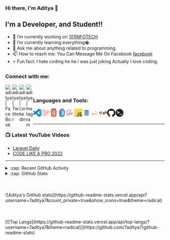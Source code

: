 ### Hi there, I'm Aditya 👋 


## I'm a Developer, and Student!!


- 🔭 I’m currently working on  [101INFOTECH][101infotech]
- 🌱 I’m currently learning everything�.
- 💬 Ask me about anything related to programming.
- 📫 How to reach me: You Can Message  Me On Facebook [facebook]
- ⚡ Fun fact: I hate coding he he i was just joking Actually I love coding.

### Connect with me:

[<img align="left" alt="aditya | FaceBook" width="22px" src="https://cdn.jsdelivr.net/npm/simple-icons@v3/icons/facebook.svg" />][facebook]
[<img align="left" alt="aditya | Twitter" width="22px" src="https://cdn.jsdelivr.net/npm/simple-icons@v3/icons/twitter.svg" />][twitter]
[<img align="left" alt="aditya | LinkedIn" width="22px" src="https://cdn.jsdelivr.net/npm/simple-icons@v3/icons/linkedin.svg" />][linkedin]
[<img align="left" alt="aditya | Instagram" width="22px" src="https://cdn.jsdelivr.net/npm/simple-icons@v3/icons/instagram.svg" />][instagram]

<br />


[101infotech]:https://101infotech.com.np/
[facebook]: https://www.facebook.com/aditya.khadka.180/
[twitter]:https://twitter.com/77aditya7
[linkedin]:https://www.linkedin.com/in/aditya-khadka-1234bb180/
[instagram]:https://www.instagram.com/aditya_khdka/

### Languages and Tools:

<img align="left" alt="Visual Studio Code" width="26px" src="https://raw.githubusercontent.com/github/explore/80688e429a7d4ef2fca1e82350fe8e3517d3494d/topics/visual-studio-code/visual-studio-code.png" />
<img align="left" alt="laravel" width="26px" src="https://raw.githubusercontent.com/github/explore/80688e429a7d4ef2fca1e82350fe8e3517d3494d/topics/laravel/laravel.png" />
<img align="left" alt="HTML5" width="26px" src="https://raw.githubusercontent.com/github/explore/80688e429a7d4ef2fca1e82350fe8e3517d3494d/topics/html/html.png" />
<img align="left" alt="CSS3" width="26px" src="https://raw.githubusercontent.com/github/explore/80688e429a7d4ef2fca1e82350fe8e3517d3494d/topics/css/css.png" />
<img align="left" alt="Sass" width="26px" src="https://raw.githubusercontent.com/github/explore/80688e429a7d4ef2fca1e82350fe8e3517d3494d/topics/sass/sass.png" />
<img align="left" alt="JavaScript" width="26px" src="https://raw.githubusercontent.com/github/explore/80688e429a7d4ef2fca1e82350fe8e3517d3494d/topics/javascript/javascript.png" />
<img align="left" alt="SQL" width="26px" src="https://raw.githubusercontent.com/github/explore/80688e429a7d4ef2fca1e82350fe8e3517d3494d/topics/sql/sql.png" />
<img align="left" alt="MySQL" width="26px" src="https://raw.githubusercontent.com/github/explore/80688e429a7d4ef2fca1e82350fe8e3517d3494d/topics/mysql/mysql.png" />
<img align="left" alt="Git" width="26px" src="https://raw.githubusercontent.com/github/explore/80688e429a7d4ef2fca1e82350fe8e3517d3494d/topics/git/git.png" />
<img align="left" alt="GitHub" width="26px" src="https://raw.githubusercontent.com/github/explore/78df643247d429f6cc873026c0622819ad797942/topics/github/github.png" />
<img align="left" alt="Terminal" width="26px" src="https://raw.githubusercontent.com/github/explore/80688e429a7d4ef2fca1e82350fe8e3517d3494d/topics/terminal/terminal.png" />

<br />
<br />

---

### 📺 Latest YouTube Videos

<!-- YOUTUBE:START -->
- [Laravel Daily](https://www.youtube.com/channel/UCTuplgOBi6tJIlesIboymGA)
- [ CODE LIKE A PRO 2022](https://www.youtube.com/watch?v=ZigTkUispLw&list=PLdXLsjL7A9k0fZJjRni_DcocZp6hWZ6GB&ab_channel=LaravelDaily)
<!-- YOUTUBE:END -->

---
<details>
  <summary>:zap: Recent GitHub Activity</summary>
  
<!--START_SECTION:activity-->


</details>

<details>
  <summary>:zap: GitHub Stats</summary>

  <img align="left" alt="codeSTACKr's GitHub Stats" src="https://github-readme-stats.codestackr.vercel.app/api?username=7aditya7&show_icons=true&hide_border=true" />

</details>
<br /><br /><br />
![Aditya's GitHub stats](https://github-readme-stats.vercel.app/api?username=7aditya7&count_private=true&show_icons=true&theme=radical)
<br />
<br />
<br />
<br />
[![Top Langs](https://github-readme-stats.vercel.app/api/top-langs/?username=7aditya7&theme=radical)](https://github.com/7aditya7/github-readme-stats)
<br />
